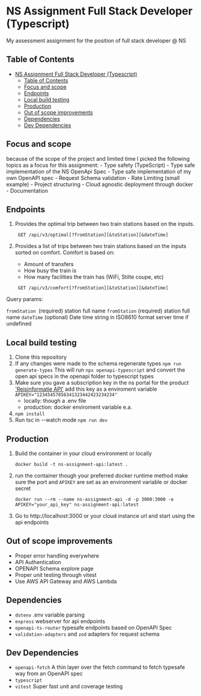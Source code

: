 # NS Assignment Full Stack Developer (Typescript)

My assessment assignment for the position of full stack developer @ NS

## Table of Contents

- [NS Assignment Full Stack Developer (Typescript)](#ns-assignment-full-stack-developer-typescript)
  - [Table of Contents](#table-of-contents)
  - [Focus and scope](#focus-and-scope)
  - [Endpoints](#endpoints)
  - [Local build testing](#local-build-testing)
  - [Production](#production)
  - [Out of scope improvements](#out-of-scope-improvements)
  - [Dependencies](#dependencies)
  - [Dev Dependencies](#dev-dependencies)
  
## Focus and scope
because of the scope of the project and limited time I picked the following topics as a focus for this assignment:
    - Type safety (TypeScript)
    - Type safe implementation of the NS OpenApi Spec
    - Type safe implementation of my own OpenAPI spec
    - Request Schema validation 
    - Rate Limiting (small example)
    - Project structuring
    - Cloud agnostic deployment through docker 
    - Documentation

## Endpoints
1. Provides the optimal trip between two train stations based on the
inputs.

    ``` GET /api/v3/optimal[?fromStation][&toStation][&dateTime]```

2. Provides a list of trips between two train stations based on the
inputs sorted on comfort. Comfort is based on:
   - Amount of transfers
   - How busy the train is
   - How many facilities the train has (WiFi, Stilte coupe, etc)

    ``` GET /api/v3/comfort[?fromStation][&toStation][&dateTime]```

Query params:

`fromStation `(required) station full name
`fromStation` (required) station full name
`dateTime` (optional) Date time string in ISO8610 format server time if undefined

## Local build testing 

1. Clone this repository
2. If any changes were made to the schema regenerate types `npm run generate-types` This will run `npx openapi-typescript` and convert the open api specs in the openapi folder to typescript types
3. Make sure you gave a subscription key in the ns portal for the product ['Reisinformatie API'](https://apiportal.ns.nl/startersguide) add this key as a enviroment variable `APIKEY="12345457856341323442423234234"`
   - locally: though a .env file
   - production: docker enviroment variable e.a.
4. `npm install`
5. Run tsc in --watch mode `npm run dev`

## Production

1. Build the container in your cloud environment or locally
   
   ```
   docker build -t ns-assignment-api:latest .    
   ```
2. run the container though your preferred docker runtime method make sure the port and `APIKEY` are set as an environment variable or docker secret
   
   ```
   docker run --rm --name ns-assignment-api -d -p 3000:3000 -e APIKEY="your_api_key" ns-assignment-api:latest
   ```

3.   Go to http://localhost:3000 or your cloud instance url and start using the api endpoints

## Out of scope improvements

- Proper error handling everywhere
- API Authentication
- OPENAPI Schema explore page
- Proper unit testing through vitest
- Use AWS API Gateway and AWS Lambda

## Dependencies

- `dotenv` .env variable parsing 
- `express` webserver for api endpoints
- `openapi-ts-router` typesafe endpoints based on OpenAPI Spec
- `validation-adapters` and `zod` adapters for request schema 

## Dev Dependencies

- `openapi-fetch` A thin layer over the fetch command to fetch typesafe way from an OpenAPI spec
- `typescript`
- `vitest` Super fast unit and coverage testing 
